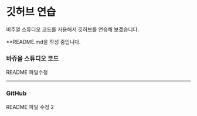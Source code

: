 # 깃허브 연습

비주얼 스튜디오 코드를 사용해서 깃허브를 연습해 보겠습니다.



**README.md을 작성 중입니다.



### 바쥬올 스튜디오 코드

 README 파일수정
 
 --------------------------------------
 
 ### GitHub
 
 README 파일 수정 2
